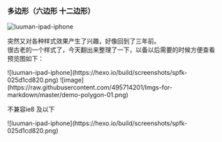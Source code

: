 
### 多边形（六边形 十二边形）
![luuman-ipad-iphone](https://hexo.io/build/screenshots/spfk-025d1cd820.png)
<p>
突然又对各种样式效果产生了兴趣，好像回到了三年前。<br>
很古老的一个样式了，今天翻出来整理了一下，以备以后需要的时候方便查看<br>
预览图如下：
</p>
![luuman-ipad-iphone](https://hexo.io/build/screenshots/spfk-025d1cd820.png)
![image](https://raw.githubusercontent.com/495714201/Imgs-for-markdown/master/demo-polygon-01.png)
<p>
不兼容ie8 及以下
</p>
![luuman-ipad-iphone](https://hexo.io/build/screenshots/spfk-025d1cd820.png)
